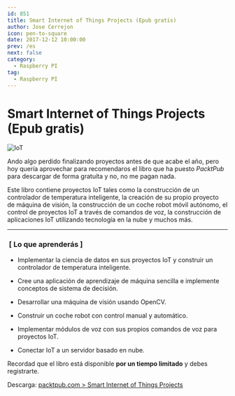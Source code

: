 ```yaml
---
id: 851
title: Smart Internet of Things Projects (Epub gratis)
author: Jose Cerrejon
icon: pen-to-square
date: 2017-12-12 10:00:00
prev: /es
next: false
category:
  - Raspberry PI
tag:
  - Raspberry PI
---
```


# Smart Internet of Things Projects (Epub gratis)

![IoT](/images/2017/12/packpubiot.png)

Ando algo perdido finalizando proyectos antes de que acabe el año, pero hoy quería aprovechar para recomendaros el libro que ha puesto *PacktPub* para descargar de forma gratuíta y no, no me pagan nada.

Este libro contiene proyectos IoT tales como la construcción de un controlador de temperatura inteligente, la creación de su propio proyecto de máquina de visión, la construcción de un coche robot móvil autónomo, el control de proyectos IoT a través de comandos de voz, la construcción de aplicaciones IoT utilizando tecnología en la nube y muchos más.

- - -
###  [ Lo que aprenderás ]

* Implementar la ciencia de datos en sus proyectos IoT y construir un controlador de temperatura inteligente.

* Cree una aplicación de aprendizaje de máquina sencilla e implemente conceptos de sistema de decisión.

* Desarrollar una máquina de visión usando OpenCV.

* Construir un coche robot con control manual y automático.

* Implementar módulos de voz con sus propios comandos de voz para proyectos IoT.

* Conectar IoT a un servidor basado en nube.

Recordad que el libro está disponible **por un tiempo limitado** y debes registrarte.

Descarga: [packtpub.com > Smart Internet of Things Projects](https://www.packtpub.com/packt/offers/free-learning)